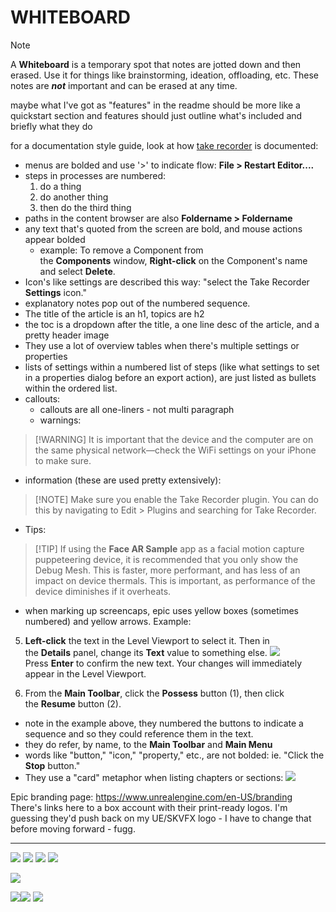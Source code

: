 WHITEBOARD
=========
> [!NOTE]
>  A **Whiteboard** is a temporary spot that notes are jotted down and then
> erased.  Use it for things like brainstorming, ideation, offloading, etc.
> These notes are ***not*** important and can be erased at any time.


 maybe what I've got as "features" in the readme should be more like a quickstart section and features should just outline what's included and briefly what they do

for a documentation style guide, look at how [take recorder](https://dev.epicgames.com/documentation/en-us/unreal-engine/record-gameplay-in-unreal-engine?application_version=5.5) is documented:

- menus are bolded and use '>' to indicate flow:  **File > Restart Editor....**
- steps in processes are numbered:
	1. do a thing
	2. do another thing
	3. then do the third thing
- paths in the content browser are also **Foldername > Foldername**
- any text that's quoted from the screen are bold, and mouse actions appear bolded
	- example: To remove a Component from the **Components** window, **Right-click** on the Component's name and select **Delete**.
- Icon's like settings are described this way: "select the Take Recorder **Settings** icon."
- explanatory notes pop out of the numbered sequence.
- The title of the article is an h1, topics are h2
- the toc is a dropdown after the title, a one line desc of the article, and a pretty header image
- They use a lot of overview tables when there's multiple settings or properties 
- lists of settings within a numbered list of steps (like what settings to set in a properties dialog before an export action), are just listed as bullets within the ordered list.
- callouts:
	- callouts are all one-liners - not multi paragraph
	- warnings:
> [!WARNING] It is important that the device and the computer are on the same physical network—check the WiFi settings on your iPhone to make sure.
- information (these are used pretty extensively):
> [!NOTE] Make sure you enable the Take Recorder plugin. You can do this by navigating to Edit > Plugins and searching for Take Recorder.
- Tips:
> [!TIP] If using the **Face AR Sample** app as a facial motion capture puppeteering device, it is recommended that you only show the Debug Mesh. This is faster, more performant, and has less of an impact on device thermals. This is important, as performance of the device diminishes if it overheats.
- when marking up screencaps, epic uses yellow boxes (sometimes numbered) and yellow arrows. Example:
5. **Left-click** the text in the Level Viewport to select it. Then in the **Details** panel, change its **Text** value to something else.
![](assets/media/Pasted%20image%2020241218170823.png)Press **Enter** to confirm the new text. Your changes will immediately appear in the Level Viewport.
    
2. From the **Main Toolbar**, click the **Possess** button (1), then click the **Resume** button (2).

- note in the example above, they numbered the buttons to indicate a sequence and so they could reference them in the text.
- they do refer, by name, to the **Main Toolbar** and **Main Menu**
- words like "button," "icon," "property," etc., are not bolded: ie. "Click the **Stop** button."
- They use a "card" metaphor when listing chapters or sections:
![](assets/media/Pasted%20image%2020241218171425.png)

Epic branding page: https://www.unrealengine.com/en-US/branding
There's links here to a box account with their print-ready logos.
I'm guessing they'd push back on my UE/SKVFX logo - I have to change that before moving forward - fugg.




----

![](assets/media/Pasted%20image%2020241219163032.png)
![](assets/media/Pasted%20image%2020241219163107.png)
![](assets/media/Pasted%20image%2020241219163251.png)
![](assets/media/Pasted%20image%2020241219163348.png)


![](assets/media/Pasted%20image%2020241219163854.png)




![](assets/media/vp_banner2.png)![](assets/media/Pasted%20image%2020241219164345.png)
![](assets/media/Pasted%20image%2020241219165132.png)



